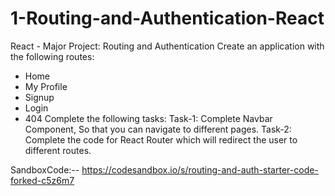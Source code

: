 # 1-Routing-and-Authentication-React

React - Major Project: Routing and Authentication
Create an application with the following routes:
- Home
- My Profile
- Signup
- Login
- 404
Complete the following tasks:
Task-1: Complete Navbar Component, So that you can navigate to different pages.
Task-2: Complete the code for React Router which will redirect the user to different routes.

SandboxCode:--
https://codesandbox.io/s/routing-and-auth-starter-code-forked-c5z6m7
